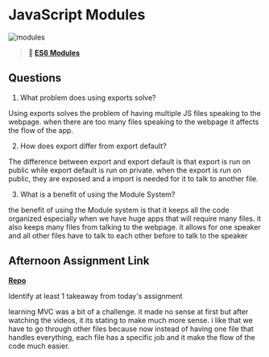 # JavaScript Modules

![modules](https://bcw.blob.core.windows.net/public/img/1015719031845190)

> **📖 [ES6 Modules](https://codeworksacademy.com/fs-student-guide/resources/wk3/01-Modules)**

## Questions

1. What problem does using exports solve?

Using exports solves the problem of having multiple JS files speaking to the webpage. when there are too many files speaking to the webpage it affects the flow of the app.

2. How does export differ from export default?

The difference between export and export default is that export is run on public while export default is run on private. when the export is run on public, they are exposed and a import is needed for it to talk to another file.

3. What is a benefit of using the Module System?

the benefit of using the Module system is that it keeps all the code organized especially when we have huge apps that will require many files. it also keeps many files from talking to the webpage. it allows for one speaker and all other files have to talk to each other before to talk to the speaker 

## Afternoon Assignment Link

**[Repo](https://github.com/alldaynik/<ASSIGNMENT_REPO>)**

Identify at least 1 takeaway from today's assignment

learning MVC was a bit of a challenge. it made no sense at first but after watching the videos, it its stating to make much more sense. i like that we have to go through other files because now instead of having one file that handles everything, each file has a specific job and it make the flow of the code much easier. 
